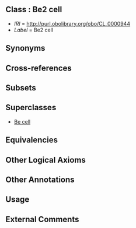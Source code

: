 
## Class : Be2 cell

 * *IRI* = http://purl.obolibrary.org/obo/CL_0000944
 * *Label* = Be2 cell

## Synonyms


## Cross-references


## Subsets


## Superclasses

 * [Be cell](../../CL/68/CL_0000968.md)

## Equivalencies


## Other Logical Axioms


## Other Annotations


## Usage


## External Comments

